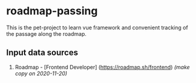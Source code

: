 # roadmap-passing
  This is the pet-project to learn vue framework and convenient tracking of the passage along the roadmap.
## Input data sources
1. Roadmap - [Frontend Developer] (https://roadmap.sh/frontend) *(make copy on 2020-11-20)*
